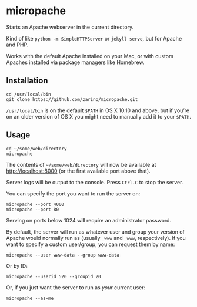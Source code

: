 # micropache

Starts an Apache webserver in the current directory.

Kind of like `python -m SimpleHTTPServer` or `jekyll serve`,
but for Apache and PHP.

Works with the default Apache installed on your Mac, or with
custom Apaches installed via package managers like Homebrew.

## Installation

    cd /usr/local/bin
    git clone https://github.com/zarino/micropache.git

`/usr/local/bin` is on the default `$PATH` in OS X 10.10 and above,
but if you’re on an older version of OS X you might need to manually
add it to your `$PATH`.

## Usage

    cd ~/some/web/directory
    micropache

The contents of `~/some/web/directory` will now be available at
<http://localhost:8000> (or the first available port above that).

Server logs will be output to the console. Press `Ctrl-C` to stop the server.

You can specify the port you want to run the server on:

    micropache --port 4000
    micropache --port 80

Serving on ports below 1024 will require an administrator password.

By default, the server will run as whatever user and group your version
of Apache would normally run as (usually `_www` and `_www`, respectively).
If you want to specify a custom user/group, you can request them by name:

    micropache --user www-data --group www-data

Or by ID:

    micropache --userid 520 --groupid 20

Or, if you just want the server to run as _your_ current user:

    micropache --as-me

